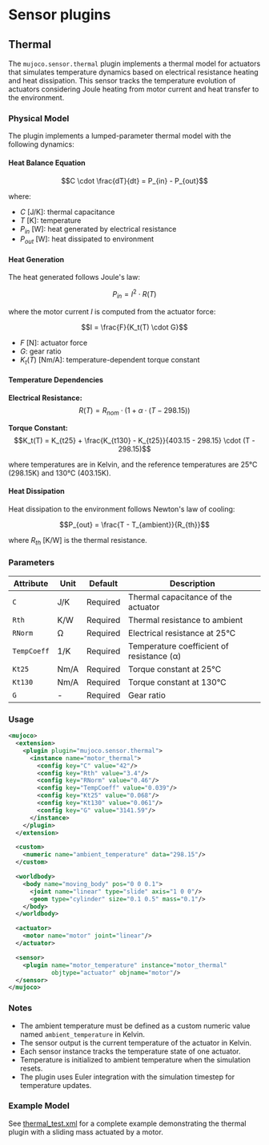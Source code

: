 # Sensor plugins

## Thermal

The `mujoco.sensor.thermal` plugin implements a thermal model for actuators that simulates temperature dynamics based on electrical resistance heating and heat dissipation. This sensor tracks the temperature evolution of actuators considering Joule heating from motor current and heat transfer to the environment.

### Physical Model

The plugin implements a lumped-parameter thermal model with the following dynamics:

#### Heat Balance Equation

$$C \cdot \frac{dT}{dt} = P_{in} - P_{out}$$

where:
- $C$ [J/K]: thermal capacitance
- $T$ [K]: temperature
- $P_{in}$ [W]: heat generated by electrical resistance
- $P_{out}$ [W]: heat dissipated to environment

#### Heat Generation

The heat generated follows Joule's law:

$$P_{in} = I^2 \cdot R(T)$$

where the motor current $I$ is computed from the actuator force:

$$I = \frac{F}{K_t(T) \cdot G}$$

- $F$ [N]: actuator force
- $G$: gear ratio
- $K_t(T)$ [Nm/A]: temperature-dependent torque constant

#### Temperature Dependencies

**Electrical Resistance:**
$$R(T) = R_{nom} \cdot (1 + \alpha \cdot (T - 298.15))$$

**Torque Constant:**
$$K_t(T) = K_{t25} + \frac{K_{t130} - K_{t25}}{403.15 - 298.15} \cdot (T - 298.15)$$

where temperatures are in Kelvin, and the reference temperatures are 25°C (298.15K) and 130°C (403.15K).

#### Heat Dissipation

Heat dissipation to the environment follows Newton's law of cooling:

$$P_{out} = \frac{T - T_{ambient}}{R_{th}}$$

where $R_{th}$ [K/W] is the thermal resistance.

### Parameters

| Attribute | Unit | Default | Description |
|-----------|------|---------|-------------|
| `C` | J/K | Required | Thermal capacitance of the actuator |
| `Rth` | K/W | Required | Thermal resistance to ambient |
| `RNorm` | Ω | Required | Electrical resistance at 25°C |
| `TempCoeff` | 1/K | Required | Temperature coefficient of resistance (α) |
| `Kt25` | Nm/A | Required | Torque constant at 25°C |
| `Kt130` | Nm/A | Required | Torque constant at 130°C |
| `G` | - | Required | Gear ratio |

### Usage

```xml
<mujoco>
  <extension>
    <plugin plugin="mujoco.sensor.thermal">
      <instance name="motor_thermal">
        <config key="C" value="42"/>
        <config key="Rth" value="3.4"/>
        <config key="RNorm" value="0.46"/>
        <config key="TempCoeff" value="0.039"/>
        <config key="Kt25" value="0.068"/>
        <config key="Kt130" value="0.061"/>
        <config key="G" value="3141.59"/>
      </instance>
    </plugin>
  </extension>

  <custom>
    <numeric name="ambient_temperature" data="298.15"/>
  </custom>

  <worldbody>
    <body name="moving_body" pos="0 0 0.1">
      <joint name="linear" type="slide" axis="1 0 0"/>
      <geom type="cylinder" size="0.1 0.5" mass="0.1"/>
    </body>
  </worldbody>

  <actuator>
    <motor name="motor" joint="linear"/>
  </actuator>

  <sensor>
    <plugin name="motor_temperature" instance="motor_thermal" 
            objtype="actuator" objname="motor"/>
  </sensor>
</mujoco>
```

### Notes

- The ambient temperature must be defined as a custom numeric value named `ambient_temperature` in Kelvin.
- The sensor output is the current temperature of the actuator in Kelvin.
- Each sensor instance tracks the temperature state of one actuator.
- Temperature is initialized to ambient temperature when the simulation resets.
- The plugin uses Euler integration with the simulation timestep for temperature updates.

### Example Model

See [thermal_test.xml](../../test/plugin/thermal/testdata/thermal_test.xml) for a complete example demonstrating the thermal plugin with a sliding mass actuated by a motor.